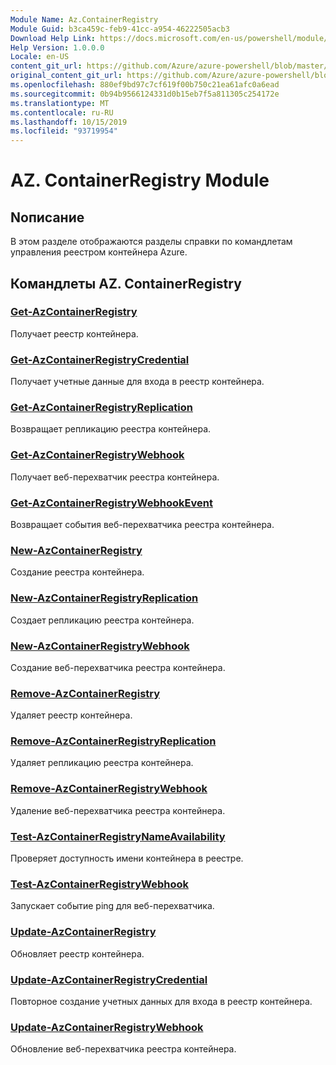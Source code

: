 ```yaml
---
Module Name: Az.ContainerRegistry
Module Guid: b3ca459c-feb9-41cc-a954-46222505acb3
Download Help Link: https://docs.microsoft.com/en-us/powershell/module/az.containerregistry
Help Version: 1.0.0.0
Locale: en-US
content_git_url: https://github.com/Azure/azure-powershell/blob/master/src/ContainerRegistry/ContainerRegistry/help/Az.ContainerRegistry.md
original_content_git_url: https://github.com/Azure/azure-powershell/blob/master/src/ContainerRegistry/ContainerRegistry/help/Az.ContainerRegistry.md
ms.openlocfilehash: 880ef9bd97c7cf619f00b750c21ea61afc0a6ead
ms.sourcegitcommit: 0b94b9566124331d0b15eb7f5a811305c254172e
ms.translationtype: MT
ms.contentlocale: ru-RU
ms.lasthandoff: 10/15/2019
ms.locfileid: "93719954"
---
```

# AZ. ContainerRegistry Module
## Nописание
В этом разделе отображаются разделы справки по командлетам управления реестром контейнера Azure.

## Командлеты AZ. ContainerRegistry
### [Get-AzContainerRegistry](Get-AzContainerRegistry.md)
Получает реестр контейнера.

### [Get-AzContainerRegistryCredential](Get-AzContainerRegistryCredential.md)
Получает учетные данные для входа в реестр контейнера.

### [Get-AzContainerRegistryReplication](Get-AzContainerRegistryReplication.md)
Возвращает репликацию реестра контейнера.

### [Get-AzContainerRegistryWebhook](Get-AzContainerRegistryWebhook.md)
Получает веб-перехватчик реестра контейнера.

### [Get-AzContainerRegistryWebhookEvent](Get-AzContainerRegistryWebhookEvent.md)
Возвращает события веб-перехватчика реестра контейнера.

### [New-AzContainerRegistry](New-AzContainerRegistry.md)
Создание реестра контейнера.

### [New-AzContainerRegistryReplication](New-AzContainerRegistryReplication.md)
Создает репликацию реестра контейнера.

### [New-AzContainerRegistryWebhook](New-AzContainerRegistryWebhook.md)
Создание веб-перехватчика реестра контейнера.

### [Remove-AzContainerRegistry](Remove-AzContainerRegistry.md)
Удаляет реестр контейнера.

### [Remove-AzContainerRegistryReplication](Remove-AzContainerRegistryReplication.md)
Удаляет репликацию реестра контейнера.

### [Remove-AzContainerRegistryWebhook](Remove-AzContainerRegistryWebhook.md)
Удаление веб-перехватчика реестра контейнера.

### [Test-AzContainerRegistryNameAvailability](Test-AzContainerRegistryNameAvailability.md)
Проверяет доступность имени контейнера в реестре.

### [Test-AzContainerRegistryWebhook](Test-AzContainerRegistryWebhook.md)
Запускает событие ping для веб-перехватчика.

### [Update-AzContainerRegistry](Update-AzContainerRegistry.md)
Обновляет реестр контейнера.

### [Update-AzContainerRegistryCredential](Update-AzContainerRegistryCredential.md)
Повторное создание учетных данных для входа в реестр контейнера.

### [Update-AzContainerRegistryWebhook](Update-AzContainerRegistryWebhook.md)
Обновление веб-перехватчика реестра контейнера.

